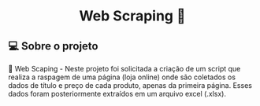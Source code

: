 <h1 align="center"> 
	 Web Scraping 🚀
</h1>

## 💻 Sobre o projeto

🔐 Web Scaping - Neste projeto foi solicitada a criação de um script que realiza a raspagem de uma página (loja online) onde são coletados os dados de título e preço de cada produto, apenas da primeira página. Esses dados foram posteriormente extraídos em um arquivo excel (.xlsx).

